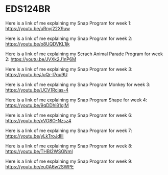 # EDS124BR

Here is a link of me explaining my Snap Program for week 1:
https://youtu.be/uRnyj22X9uw

Here is a link of me explaining my Snap Program for week 2:
https://youtu.be/o8UQDVKL1jk

Here is a link of me explaining my Scrach Animal Parade Program for week 2:
https://youtu.be/JVXk2J1nP6M

Here is a link of me explaining my Snap Program for week 3:
https://youtu.be/JuQr-I7qu9U

Here is a link of me explaining my Snap Program Monkey for week 3:
https://youtu.be/UCV1Rcias-4

Here is a link of me explaining my Snap Program Shape for week 4:
https://youtu.be/9qDDhi81glM

Here is a link of me explaining my Snap Program for week 6:
https://youtu.be/xVO8O-Nzsz4

Here is a link of me explaining my Snap Program for week 7:
https://youtu.be/yLkTroJdIlI

Here is a link of me explaining my Snap Program for week 8:
https://youtu.be/THBI2WSGNmI

Here is a link of me explaining my Snap Program for week 9:
https://youtu.be/eu0A6w2SWPE
